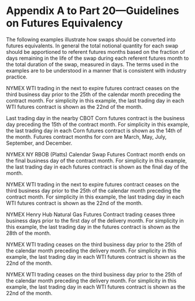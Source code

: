 # Appendix A to Part 20—Guidelines on Futures Equivalency


The following examples illustrate how swaps should be converted into futures equivalents. In general the total notional quantity for each swap should be apportioned to referent futures months based on the fraction of days remaining in the life of the swap during each referent futures month to the total duration of the swap, measured in days. The terms used in the examples are to be understood in a manner that is consistent with industry practice.


NYMEX WTI trading in the next to expire futures contract ceases on the third business day prior to the 25th of the calendar month preceding the contract month. For simplicity in this example, the last trading day in each WTI futures contract is shown as the 22nd of the month.


Last trading day in the nearby CBOT Corn futures contract is the business day preceding the 15th of the contract month. For simplicity in this example, the last trading day in each Corn futures contract is shown as the 14th of the month. Futures contract months for corn are March, May, July, September, and December.


NYMEX NY RBOB (Platts) Calendar Swap Futures Contract month ends on the final business day of the contract month. For simplicity in this example, the last trading day in each futures contract is shown as the final day of the month.


NYMEX WTI trading in the next to expire futures contract ceases on the third business day prior to the 25th of the calendar month preceding the contract month. For simplicity in this example, the last trading day in each WTI futures contract is shown as the 22nd of the month.


NYMEX Henry Hub Natural Gas Futures Contract trading ceases three business days prior to the first day of the delivery month. For simplicity in this example, the last trading day in the futures contract is shown as the 28th of the month.


NYMEX WTI trading ceases on the third business day prior to the 25th of the calendar month preceding the delivery month. For simplicity in this example, the last trading day in each WTI futures contract is shown as the 22nd of the month.


NYMEX WTI trading ceases on the third business day prior to the 25th of the calendar month preceding the delivery month. For simplicity in this example, the last trading day in each WTI futures contract is shown as the 22nd of the month.


